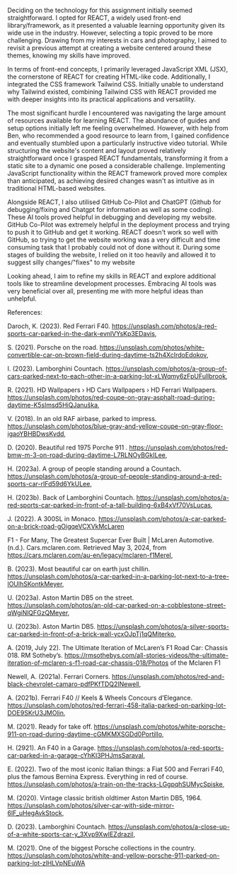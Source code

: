 Deciding on the technology for this assignment initially seemed straightforward. I opted for REACT, a widely used front-end library/framework, as it presented a valuable learning opportunity given its wide use in the industry. However, selecting a topic proved to be more challenging. Drawing from my interests in cars and photography, I aimed to revisit a previous attempt at creating a website centered around these themes, knowing my skills have improved.

In terms of front-end concepts, I primarily leveraged JavaScript XML (JSX), the cornerstone of REACT for creating HTML-like code. Additionally, I integrated the CSS framework Tailwind CSS. Initially unable to understand why Tailwind existed, combining Tailwind CSS with REACT provided me with deeper insights into its practical applications and versatility.

The most significant hurdle I encountered was navigating the large amount of resources available for learning REACT. The abundance of guides and setup options initially left me feeling overwhelmed. However, with help from Ben, who recommended a good resource to learn from, I gained confidence and eventually stumbled upon a particularly instructive video tutorial. While structuring the website's content and layout proved relatively straightforward once I grasped REACT fundamentals, transforming it from a static site to a dynamic one posed a considerable challenge. Implementing JavaScript functionality within the REACT framework proved more complex than anticipated, as achieving desired changes wasn't as intuitive as in traditional HTML-based websites.

Alongside REACT, I also utilised GitHub Co-Pilot and ChatGPT (Github for debugging/fixing and Chatgpt for information as well as some coding). These AI tools proved helpful in debugging and developing my website. GitHub Co-Pilot was extremely helpful in the deployment process and trying to push it to GitHub and get it working. REACT doesn't work so well with GitHub, so trying to get the website working was a very difficult and time consuming task that I probably could not of done without it. During some stages of building the website, I relied on it too heavily and allowed it to suggest silly changes/"fixes" to my website

Looking ahead, I aim to refine my skills in REACT and explore additional tools like to streamline development processes. Embracing AI tools was very beneficial over all, presenting me with more helpful ideas than unhelpful.

References:

Daroch, K. (2023). Red Ferrari F40. https://unsplash.com/photos/a-red-sports-car-parked-in-the-dark-evnlVYsKp3EDavis,

S. (2021). Porsche on the road. https://unsplash.com/photos/white-convertible-car-on-brown-field-during-daytime-ts2h4XcIrdoEdokov,

I. (2023). Lamborghini Countach. https://unsplash.com/photos/a-group-of-cars-parked-next-to-each-other-in-a-parking-lot-xLWqmy6zFpUFullbrook,

R. (2021). HD Wallpapers › HD Cars Wallpapers › HD Ferrari Wallpapers. https://unsplash.com/photos/red-coupe-on-gray-asphalt-road-during-daytime-K5slmsd5HiQJanuška,

V. (2018). In an old RAF airbase, parked to impress. https://unsplash.com/photos/blue-gray-and-yellow-coupe-on-gray-floor-igaoYBHBDwsKydd,

D. (2020). Beautiful red 1975 Porche 911 . https://unsplash.com/photos/red-bmw-m-3-on-road-during-daytime-L7RLNOyBGkILee,

H. (2023a). A group of people standing around a Countach. https://unsplash.com/photos/a-group-of-people-standing-around-a-red-sports-car-rIFd59d6YkULee,

H. (2023b). Back of Lamborghini Countach. https://unsplash.com/photos/a-red-sports-car-parked-in-front-of-a-tall-building-6xB4xVf70VsLucas,

J. (2022). A 300SL in Monaco. https://unsplash.com/photos/a-car-parked-on-a-brick-road-gOigqeVCXVkMcLaren

F1 - For Many, The Greatest Supercar Ever Built | McLaren Automotive. (n.d.). Cars.mclaren.com. Retrieved May 3, 2024, from https://cars.mclaren.com/au-en/legacy/mclaren-f1Merel,

B. (2023). Most beautiful car on earth just chillin. https://unsplash.com/photos/a-car-parked-in-a-parking-lot-next-to-a-tree-lOUlhSKontkMeyer,

U. (2023a). Aston Martin DB5 on the street. https://unsplash.com/photos/an-old-car-parked-on-a-cobblestone-street-qWgiNlQFGzQMeyer,

U. (2023b). Aston Martin DB5. https://unsplash.com/photos/a-silver-sports-car-parked-in-front-of-a-brick-wall-ycxOJpTj1qQMiterko,

A. (2019, July 22). The Ultimate Iteration of McLaren’s F1 Road Car: Chassis 018. RM Sotheby’s. https://rmsothebys.com/all-stories-videos/the-ultimate-iteration-of-mclaren-s-f1-road-car-chassis-018/Photos of the Mclaren F1

Newell, A. (2021a). Ferrari Corners. https://unsplash.com/photos/red-and-black-chevrolet-camaro-pdfPKfTDQ2INewell,

A. (2021b). Ferrari F40 // Keels & Wheels Concours d’Elegance. https://unsplash.com/photos/red-ferrari-458-italia-parked-on-parking-lot-DOE9SKrU3JMOlin,

M. (2021). Ready for take off. https://unsplash.com/photos/white-porsche-911-on-road-during-daytime-cGMKMXSGDd0Portillo,

H. (2921). An F40 in a Garage. https://unsplash.com/photos/a-red-sports-car-parked-in-a-garage-cYhKI3PHJmsSaraval,

E. (2022). Two of the most iconic Italian things: a Fiat 500 and Ferrari F40, plus the famous Bernina Express. Everything in red of course. https://unsplash.com/photos/a-train-on-the-tracks-LGgpqhSUMycSpiske,

M. (2020). Vintage classic british oldtimer Aston Martin DB5, 1964. https://unsplash.com/photos/silver-car-with-side-mirror-6lF_uHegAvkStock,

D. (2023). Lamborghini Countach. https://unsplash.com/photos/a-close-up-of-a-white-sports-car-y_3Xvp9XwIEZdrazil,

M. (2021). One of the biggest Porsche collections in the country. https://unsplash.com/photos/white-and-yellow-porsche-911-parked-on-parking-lot-zlHLVpNEuWA
